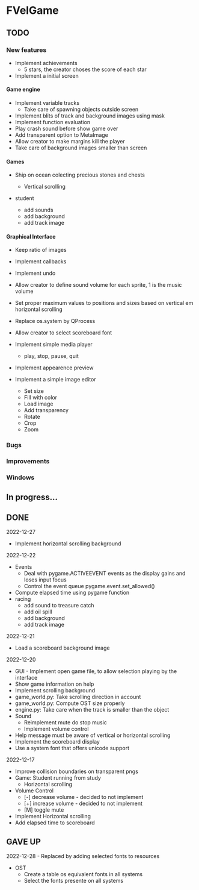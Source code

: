 
# FVelGame

## TODO

### New features
- Implement achievements
  - 5 stars, the creator choses the score of each star
- Implement a initial screen

#### Game engine

- Implement variable tracks
  - Take care of spawning objects outside screen
- Implement blits of track and background images using mask
- Implement function evaluation
- Play crash sound before show game over
- Add transparent option to MetaImage
- Allow creator to make margins kill the player
- Take care of background images smaller than screen

#### Games

- Ship on ocean colecting precious stones and chests
  - Vertical scrolling

- student
  - add sounds
  - add background
  - add track image

#### Graphical Interface

- Keep ratio of images 
- Implement callbacks
- Implement undo
- Allow creator to define sound volume for each sprite, 1 is the music volume
- Set proper maximum values to positions and sizes based on vertical em horizontal scrolling
- Replace os.system by QProcess
- Allow creator to select scoreboard font

- Implement simple media player
  - play, stop, pause, quit

- Implement appearence preview

- Implement a simple image editor 
  - Set size
  - Fill with color
  - Load image
  - Add transparency
  - Rotate
  - Crop
  - Zoom

### Bugs

### Improvements

### Windows

## In progress...

## DONE

2022-12-27
- Implement horizontal scrolling background

2022-12-22
- Events
  - Deal with pygame.ACTIVEEVENT events as the display gains and loses input focus
  - Control the event queue pygame.event.set_allowed()
- Compute elapsed time using pygame function
- racing
  - add sound to treasure catch
  - add oil spill
  - add background
  - add track image

2022-12-21
- Load a scoreboard background image

2022-12-20
- GUI - Implement open game file, to allow selection playing by the interface
- Show game information on help
- Implement scrolling background
- game_world.py: Take scrolling direction in account
- game_world.py: Compute OST size properly
- engine.py:     Take care when the track is smaller than the object
- Sound
  - Reimplement mute do stop music
  - Implement volume control
- Help message must be aware of vertical or horizontal scrolling
- Implement the scoreboard display
- Use a system font that offers unicode support

2022-12-17
- Improve collision boundaries on transparent pngs
- Game: Student running from study
  - Horizontal scrolling
- Volume Control
  - [-] decrease volume - decided to not implement
  - [+] increase volume - decided to not implement
  - [M] toggle mute
- Implement Horizontal scrolling
- Add elapsed time to scoreboard

## GAVE UP

2022-12-28 - Replaced by adding selected fonts to resources
- OST
  - Create a table os equivalent fonts in all systems
  - Select the fonts presente on all systems

